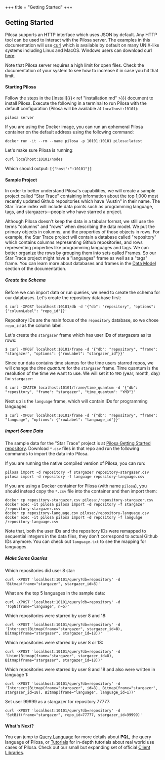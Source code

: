 +++
title = "Getting Started"
+++

## Getting Started

Pilosa supports an HTTP interface which uses JSON by default.
Any HTTP tool can be used to interact with the Pilosa server. The examples in this documentation will use [curl](https://curl.haxx.se/) which is available by default on many UNIX-like systems including Linux and MacOS. Windows users can download curl [here](https://curl.haxx.se/download.html).

Note that Pilosa server requires a high limit for open files. Check the documentation of your system to see how to increase it in case you hit that limit.

#### Starting Pilosa

Follow the steps in the [Install]({{< ref "installation.md" >}}) document to install Pilosa.
Execute the following in a terminal to run Pilosa with the default configuration (Pilosa will be available at `localhost:10101`):
```
pilosa server
```

If you are using the Docker image, you can run an ephemeral Pilosa container on the default address using the following command:
```
docker run -it --rm --name pilosa -p 10101:10101 pilosa:latest
```

Let's make sure Pilosa is running:
```
curl localhost:10101/nodes
```

Which should output: `[{"host":":10101"}]`

#### Sample Project

In order to better understand Pilosa's capabilities, we will create a sample project called "Star Trace" containing information about the top 1,000 most recently updated Github repositories which have "Austin" in their name. The Star Trace index will include data points such as programming language, tags, and stargazers—people who have starred a project.

Although Pilosa doesn't keep the data in a tabular format, we still use the terms "columns" and "rows" when describing the data model. We put the primary objects in columns, and the properties of those objects in rows. For example, the Star Trace project will contain a database called "repository" which contains columns representing Github repositories, and rows representing properties like programming languages and tags. We can better organize the rows by grouping them into sets called Frames. So our Star Trace project might have a "languages" frame as well as a "tags" frame. You can learn more about databases and frames in the [Data Model](data_model) section of the documentation.

##### Create the Schema

Before we can import data or run queries, we need to create the schema for our databases. Let's create the repository database first:
```
$ curl -XPOST localhost:10101/db -d '{"db": "repository", "options": {"columnLabel": "repo_id"}}'
```

Repository IDs are the main focus of the `repository` database, so we chose `repo_id` as the column label.

Let's create the `stargazer` frame which has user IDs of stargazers as its rows:
```
$ curl -XPOST localhost:10101/frame -d '{"db": "repository", "frame": "stargazer", "options": {"rowLabel": "stargazer_id"}}'
```

Since our data contains time stamps for the time users starred repos, we will change the *time quantum* for the `stargazer` frame. Time quantum is the resolution of the time we want to use. We will set it to `YMD` (year, month, day) for `stargazer`:
```
$ curl -XPATCH localhost:10101/frame/time_quantum -d '{"db": "repository", "frame": "stargazer", "time_quantum": "YMD"}'
```

Next up is the `language` frame, which will contain IDs for programming languages:
```
$ curl -XPOST localhost:10101/frame -d '{"db": "repository", "frame": "language", "options": {"rowLabel": "language_id"}}'
```
##### Import Some Data

The sample data for the "Star Trace" project is at [Pilosa Getting Started repository](https://github.com/pilosa/getting-started). Download `*.csv` files in that repo and run the following commands to import the data into Pilosa.

If you are running the native compiled version of Pilosa, you can run:
```
pilosa import -d repository -f stargazer repository-stargazer.csv
pilosa import -d repository -f language repository-language.csv
```

If you are using a Docker container for Pilosa (with name `pilosa`), you should instead copy the `*.csv` file into the container and then import them:
```
docker cp repository-stargazer.csv pilosa:/repository-stargazer.csv
docker exec -it pilosa pilosa import -d repository -f stargazer /repository-stargazer.csv
docker cp repository-language.csv pilosa:/repository-language.csv
docker exec -it pilosa pilosa import -d repository -f language /repository-language.csv
```

Note that, both the user IDs and the repository IDs were remapped to sequential integers in the data files, they don't correspond to actual Github IDs anymore. You can check out `language.txt` to see the mapping for languages.

##### Make Some Queries

Which repositories did user 8 star:
```
curl -XPOST 'localhost:10101/query?db=repository' -d 'Bitmap(frame="stargazer", stargazer_id=8)'
```

What are the top 5 languages in the sample data:
```
curl -XPOST 'localhost:10101/query?db=repository' -d 'TopN(frame="language", n=5)'
```

Which repositories were starred by user 8 and 18:
```
curl -XPOST 'localhost:10101/query?db=repository' -d 'Intersect(Bitmap(frame="stargazer", stargazer_id=8), Bitmap(frame="stargazer", stargazer_id=18))'
```

Which repositories were starred by user 8 or 18:
```
curl -XPOST 'localhost:10101/query?db=repository' -d 'Union(Bitmap(frame="stargazer", stargazer_id=8), Bitmap(frame="stargazer", stargazer_id=18))'
```

Which repositories were starred by user 8 and 18 and also were written in language 1:
```
curl -XPOST 'localhost:10101/query?db=repository' -d 'Intersect(Bitmap(frame="stargazer", id=8), Bitmap(frame="stargazer", stargazer_id=18), Bitmap(frame="language", language_id=1))'
```

Set user 99999 as a stargazer for repository 77777:
```
curl -XPOST 'localhost:10101/query?db=repository' -d 'SetBit(frame="stargazer", repo_id=77777, stargazer_id=99999)'
```

#### What's Next?

You can jump to [Query Language](query_language) for more details about **PQL**, the query language of Pilosa, or [Tutorials](tutorials) for in-depth tutorials about real world use cases of Pilosa. Check out our small but expanding set of official [Client Libraries](client_libraries).
